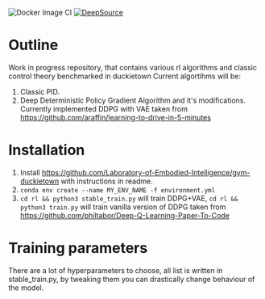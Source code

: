 ![Docker Image CI](https://github.com/Laboratory-of-Embodied-Intelligence/rl-duckiebot/workflows/Docker%20Image%20CI/badge.svg)
[![DeepSource](https://static.deepsource.io/deepsource-badge-light-mini.svg)](https://deepsource.io/gh/Laboratory-of-Embodied-Intelligence/rl-duckiebot/?ref=repository-badge)

# Outline
Work in progress repository, that contains various rl algorithms and classic control theory benchmarked in duckietown
Current algortihms will be:
1. Classic PID.
2. Deep Deterministic Policy Gradient Algorithm and it's modifications. Currently implemented DDPG with VAE taken from https://github.com/araffin/learning-to-drive-in-5-minutes


# Installation
1. Install https://github.com/Laboratory-of-Embodied-Intelligence/gym-duckietown with instructions in readme.
2. ```conda env create --name MY_ENV_NAME -f environment.yml```
3. ```cd rl && python3 stable_train.py``` will train DDPG+VAE, ```cd rl && python3 train.py``` will train vanilla version of DDPG taken from https://github.com/philtabor/Deep-Q-Learning-Paper-To-Code

# Training parameters
There are a lot of hyperparameters to choose, all list is written in stable_train.py, by tweaking them you can drastically change behaviour of the model.

